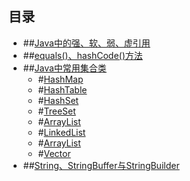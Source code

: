## 目录

- ##[Java中的强、软、弱、虚引用](http://)
- ##[equals()、hashCode()方法](http://)
- ##[Java中常用集合类](http://)
	- #[HashMap](https://github.com/weeklynote/weeklymd/blob/master/java/hashmap.md)
	- #[HashTable](https://github.com/weeklynote/weeklymd/blob/master/java/hash_table.md)
	- #[HashSet](https://github.com/weeklynote/weeklymd/blob/master/java/hash_set.md)
	- #[TreeSet](https://github.com/weeklynote/weeklymd/blob/master/java/tree_set.md)
	- #[ArrayList](http://)
	- #[LinkedList](http://)
	- #[ArrayList](http://)
	- #[Vector](http://)
- ##[String、StringBuffer与StringBuilder](https://github.com/weeklynote/weeklymd/blob/master/java/string.md)